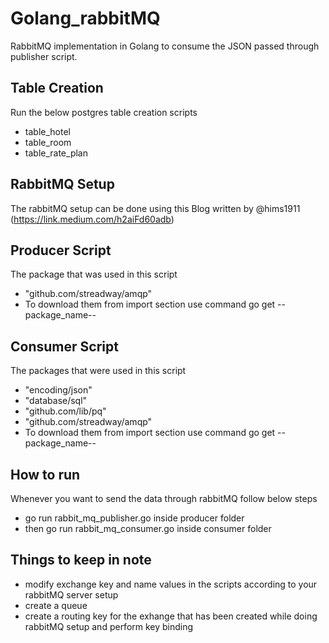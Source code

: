 # Golang_rabbitMQ
RabbitMQ implementation in Golang to consume the JSON passed through publisher script.


## Table Creation 

Run the below postgres table creation scripts
- table_hotel
- table_room
- table_rate_plan

## RabbitMQ Setup

The rabbitMQ setup can be done using this Blog written by @hims1911 (https://link.medium.com/h2aiFd60adb)

## Producer Script

The package that was used in this script
- "github.com/streadway/amqp"
- To download them from import section use command go get --package_name--

## Consumer Script

The packages that were used in this script
- "encoding/json"
- "database/sql"
- "github.com/lib/pq"
- "github.com/streadway/amqp"
- To download them from import section use command go get --package_name--

## How to run

Whenever you want to send the data through rabbitMQ follow below steps
- go run rabbit_mq_publisher.go inside producer folder
- then go run rabbit_mq_consumer.go inside consumer folder

## Things to keep in note

- modify exchange key and name values in the scripts according to your rabbitMQ server setup
- create a queue
- create a routing key for the exhange that has been created while doing rabbitMQ setup and perform key binding
